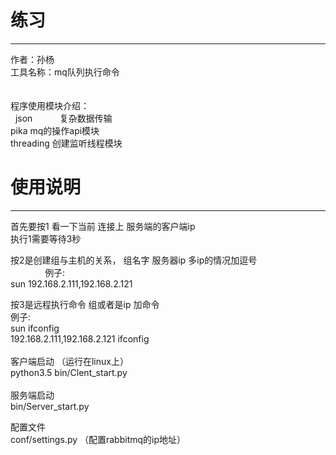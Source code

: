 # 练习
----
作者：孙杨<br>
工具名称：mq队列执行命令<br>
<br>
<br>
程序使用模块介绍：<br>
    json            复杂数据传输<br>
    pika            mq的操作api模块<br>
    threading       创建监听线程模块<br>



# 使用说明
---

首先要按1 看一下当前 连接上 服务端的客户端ip<br>
                执行1需要等待3秒<br>

按2是创建组与主机的关系， 组名字 服务器ip  多ip的情况加逗号<br>
                例子:<br>
                    sun 192.168.2.111,192.168.2.121<br>

按3是远程执行命令  组或者是ip 加命令<br>
                例子:<br>
                    sun ifconfig<br>
                    192.168.2.111,192.168.2.121 ifconfig<br>
<br>
客户端启动   （运行在linux上）<br>
            python3.5 bin/Clent_start.py<br>
<br>
服务端启动<br>
            bin/Server_start.py<br>

配置文件<br>
            conf/settings.py            （配置rabbitmq的ip地址）<br>
